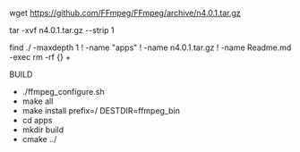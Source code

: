 wget https://github.com/FFmpeg/FFmpeg/archive/n4.0.1.tar.gz

tar -xvf n4.0.1.tar.gz --strip 1

find ./ -maxdepth 1 ! -name "apps" ! -name n4.0.1.tar.gz ! -name Readme.md -exec rm -rf {} +


BUILD
- ./ffmpeg_configure.sh
- make all
- make install prefix=/ DESTDIR=ffmpeg_bin
- cd apps
- mkdir build
- cmake ../
